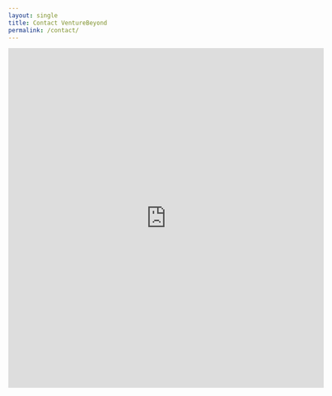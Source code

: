 ```yaml
---
layout: single
title: Contact VentureBeyond
permalink: /contact/
---
```


<iframe src="https://docs.google.com/forms/d/e/1FAIpQLSfum1de1J1dgYvPU-9971Q8gNKXY43h4BWBhvzOglPpziYOLA/viewform?embedded=true" width="640" height="689" frameborder="0" marginheight="0" marginwidth="0">Loading…</iframe>
